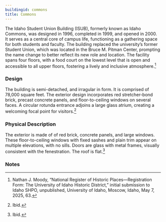 ```yaml
---
buildingid: commons
title: Commons
---
```


The Idaho Student Union Building (ISUB), formerly known as Idaho Commons, was designed in 1996, completed in 1999, and opened in 2000. It serves as a central core of campus life, functioning as a gathering space for both students and faculty. The building replaced the university’s former Student Union, which was located in the Bruce M. Pitman Center, prompting the name change to better reflect its new role and location. The facility spans four floors, with a food court on the lowest level that is open and accessible to all upper floors, fostering a lively and inclusive atmosphere.[^1]

### Design

The building is semi-detached, and irragular in form. It is comprised of 78,000 square feet. The exterior design incorporates red stretcher-bond brick, precast concrete panels, and floor-to-ceiling windows on several faces. A circular rotunda entrance adjoins a large glass atrium, creating a welcoming focal point for visitors.[^2]

### Physical Description

The exterior is made of of red brick, concrete panels, and large windows. These floor-to-ceiling windows with fixed sashes and plain trim appear on multiple elevations, with no sills. Doors are glass with metal frames, visually consistent with the fenestration. The roof is flat.[^3] 

### Notes 

[^1]: Nathan J. Moody, “National Register of Historic Places—Registration Form: The University of Idaho Historic District,” initial submission to Idaho SHPO, unpublished, University of Idaho, Moscow, Idaho, May 7, 2025, 63. 
[^2]: Ibid. 
[^3]: Ibid. 